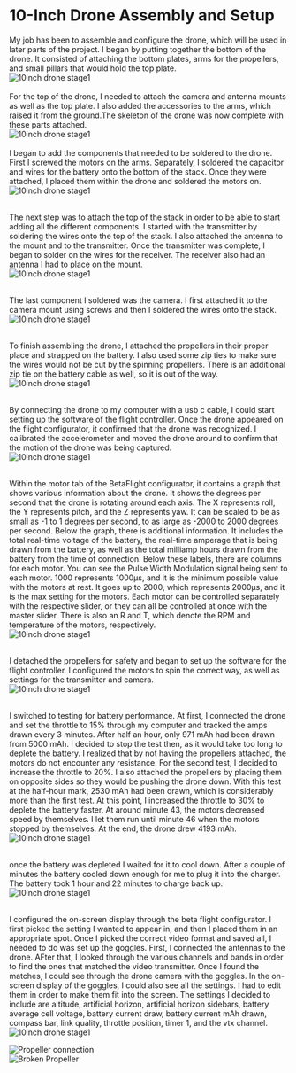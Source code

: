 # 10-Inch Drone Assembly and Setup

My job has been to assemble and configure the drone, which will be used in later parts of the project. I began by putting together the bottom of the drone. It consisted of attaching the bottom plates, arms for the propellers, and small pillars that would hold the top plate.  
![10inch drone stage1](Images/10inch_drone_stage1.jpg)
<br><br>
For the top of the drone, I needed to attach the camera and antenna mounts as well as the top plate. I also added the accessories to the arms, which raised it from the ground.The skeleton of the drone was now complete with these parts attached.   
![10inch drone stage1](Images/10inch_drone_stage2.jpg)
<br><br>
I began to add the components that needed to be soldered to the drone. First I screwed the motors on the arms. Separately, I soldered the capacitor and wires for the battery onto the bottom of the stack. Once they were attached, I placed them within the drone and soldered the motors on.  
![10inch drone stage1](Images/10inch_drone_stage3.jpg)
<br><br>

The next step was to attach the top of the stack in order to be able to start adding all the different components. I started with the transmitter by soldering the wires onto the top of the stack. I also attached the antenna to the mount and to the transmitter. Once the transmitter was complete, I began to solder on the wires for the receiver. The receiver also had an antenna I had to place on the mount.    
![10inch drone stage1](Images/10inch_drone_stage4.jpg)
<br><br>

The last component I soldered was the camera. I first attached it to the camera mount using screws and then I soldered the wires onto the stack.   
![10inch drone stage1](Images/10inch_drone_stage5.jpg)
<br><br>

To finish assembling the drone, I attached the propellers in their proper place and strapped on the battery. I also used some zip ties to make sure the wires would not be cut by the spinning propellers. There is an additional zip tie on the battery cable as well, so it is out of the way.   
![10inch drone stage1](Images/10inch_drone_stage6.jpg) 
<br><br>  

By connecting the drone to my computer with a usb c cable, I could start setting up the software of the flight controller. Once the drone appeared on the flight configurator, it confirmed that the drone was recognized. I calibrated the accelerometer and moved the drone around to confirm that the motion of the drone was being captured.  
![10inch drone stage1](Images/10inch_drone_stage7.jpg)
<br><br>

Within the motor tab of the BetaFlight configurator, it contains a graph that shows various information about the drone. It shows the degrees per second that the drone is rotating around each axis. The X represents roll, the Y represents pitch, and the Z represents yaw. It can be scaled to be as small as -1 to 1 degrees per second, to as large as -2000 to 2000 degrees per second. Below the graph, there is additional information. It includes the total real-time voltage of the battery, the real-time amperage that is being drawn from the battery, as well as the total milliamp hours drawn from the battery from the time of connection. Below these labels, there are columns for each motor. You can see the Pulse Width Modulation signal being sent to each motor. 1000 represents 1000µs, and it is the minimum possible value with the motors at rest. It goes up to 2000, which represents 2000µs, and it is the max setting for the motors. Each motor can be controlled separately with the respective slider, or they can all be controlled at once with the master slider. There is also an R and T, which denote the RPM and temperature of the motors, respectively.    
![10inch drone stage1](Images/10inch_drone_stage8.jpg)
<br><br>

I detached the propellers for safety and began to set up the software for the flight controller. I configured the motors to spin the correct way, as well as settings for the transmitter and camera.   
![10inch drone stage1](Images/10inch_drone_stage9.jpg) 
<br><br>

I switched to testing for battery performance. At first, I connected the drone and set the throttle to 15% through my computer and tracked the amps drawn every 3 minutes. After half an hour, only 971 mAh had been drawn from 5000 mAh. I decided to stop the test then, as it would take too long to deplete the battery. I realized that by not having the propellers attached, the motors do not encounter any resistance. For the second test, I decided to increase the throttle to 20%. I also attached the propellers by placing them on opposite sides so they would be pushing the drone down. With this test at the half-hour mark, 2530 mAh had been drawn, which is considerably more than the first test. At this point, I increased the throttle to 30% to deplete the battery faster. At around minute 43, the motors decreased speed by themselves. I let them run until minute 46 when the motors stopped by themselves. At the end, the drone drew 4193 mAh.  
![10inch drone stage1](Images/10inch_drone_stage10.jpg)
<br><br>  

once the battery was depleted I waited for it to cool down. After a couple of minutes the battery cooled down enough for me to plug it into the charger. The battery took 1 hour and 22 minutes to charge back up.    
![10inch drone stage1](Images/10inch_drone_stage11.jpg)
<br><br>

I configured the on-screen display through the beta flight configurator. I first picked the setting I wanted to appear in, and then I placed them in an appropriate spot. Once I picked the correct video format and saved all, I needed to do was set up the goggles. First, I connected the antennas to the drone. AFter that, I looked through the various channels and bands in order to find the ones that matched the video transmitter. Once I found the matches, I could see through the drone camera with the goggles. In the on-screen display of the goggles, I could also see all the settings. I had to edit them in order to make them fit into the screen. The settings I decided to include are altitude, artificial horizon, artificial horizon sidebars, battery average cell voltage, battery current draw, battery current mAh drawn, compass bar, link quality, throttle position, timer 1, and the vtx channel.    
![10inch drone stage1](Images/10inch_drone_stage12.jpg)  

![Propeller connection](Images/propeller.jpg)   
![Broken Propeller](Images/propeller2.jpg) 